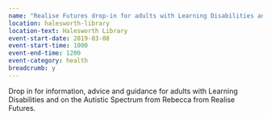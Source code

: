```yaml
---
name: "Realise Futures drop-in for adults with Learning Disabilities and on the Autistic Spectrum"
location: halesworth-library
location-text: Halesworth Library
event-start-date: 2019-03-08
event-start-time: 1000
event-end-time: 1200
event-category: health
breadcrumb: y
---
```


Drop in for information, advice and guidance for adults with Learning Disabilities and on the Autistic Spectrum from Rebecca from Realise Futures.
